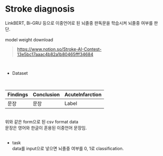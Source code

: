 # Stroke diagnosis
LinkBERT, Bi-GRU 등으로 이중언어로 된 뇌졸중 판독문을 학습시켜 뇌졸중 여부를 판단.   
<br/>
model weight download
> https://www.notion.so/Stroke-AI-Contest-13e5bc17aaac4b82a1b80465fff34684
<br/>

* Dataset<br/>
<br/>

|Findings|Conclusion|Acutelnfarction|
|--------|----------|---------------|
|문장    |문장       |Label          |

<br/>
위와 같은 form으로 된 csv format data<br/>
문장은 영어와 한글이 혼용된 이중언어 문장임.<br/>
<br/>

* task<br/>
data를 input으로 넣으면 뇌졸중 여부를 0, 1로 classification.
